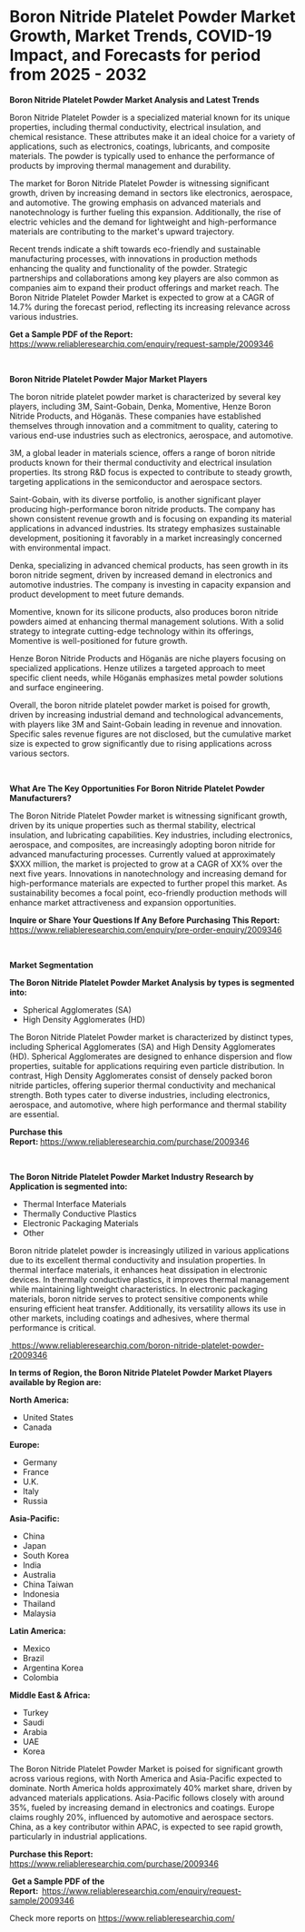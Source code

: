 <p><h1>Boron Nitride Platelet Powder Market Growth, Market Trends, COVID-19 Impact, and Forecasts for period from 2025 - 2032</h1></p><p><strong>Boron Nitride Platelet Powder Market Analysis and Latest Trends</strong></p>
<p><p>Boron Nitride Platelet Powder is a specialized material known for its unique properties, including thermal conductivity, electrical insulation, and chemical resistance. These attributes make it an ideal choice for a variety of applications, such as electronics, coatings, lubricants, and composite materials. The powder is typically used to enhance the performance of products by improving thermal management and durability.</p><p>The market for Boron Nitride Platelet Powder is witnessing significant growth, driven by increasing demand in sectors like electronics, aerospace, and automotive. The growing emphasis on advanced materials and nanotechnology is further fueling this expansion. Additionally, the rise of electric vehicles and the demand for lightweight and high-performance materials are contributing to the market's upward trajectory.</p><p>Recent trends indicate a shift towards eco-friendly and sustainable manufacturing processes, with innovations in production methods enhancing the quality and functionality of the powder. Strategic partnerships and collaborations among key players are also common as companies aim to expand their product offerings and market reach. The Boron Nitride Platelet Powder Market is expected to grow at a CAGR of 14.7% during the forecast period, reflecting its increasing relevance across various industries.</p></p>
<p><strong>Get a Sample PDF of the Report:&nbsp;</strong> <a href="https://www.reliableresearchiq.com/enquiry/request-sample/2009346?utm_campaign=1129&utm_medium=2&utm_source=Github&utm_content=ia&utm_term=05022025&utm_id=boron-nitride-platelet-powder">https://www.reliableresearchiq.com/enquiry/request-sample/2009346</a></p>
<p>&nbsp;</p>
<p><strong>Boron Nitride Platelet Powder Major Market Players</strong></p>
<p><p>The boron nitride platelet powder market is characterized by several key players, including 3M, Saint-Gobain, Denka, Momentive, Henze Boron Nitride Products, and Höganäs. These companies have established themselves through innovation and a commitment to quality, catering to various end-use industries such as electronics, aerospace, and automotive.</p><p>3M, a global leader in materials science, offers a range of boron nitride products known for their thermal conductivity and electrical insulation properties. Its strong R&D focus is expected to contribute to steady growth, targeting applications in the semiconductor and aerospace sectors.</p><p>Saint-Gobain, with its diverse portfolio, is another significant player producing high-performance boron nitride products. The company has shown consistent revenue growth and is focusing on expanding its material applications in advanced industries. Its strategy emphasizes sustainable development, positioning it favorably in a market increasingly concerned with environmental impact.</p><p>Denka, specializing in advanced chemical products, has seen growth in its boron nitride segment, driven by increased demand in electronics and automotive industries. The company is investing in capacity expansion and product development to meet future demands.</p><p>Momentive, known for its silicone products, also produces boron nitride powders aimed at enhancing thermal management solutions. With a solid strategy to integrate cutting-edge technology within its offerings, Momentive is well-positioned for future growth.</p><p>Henze Boron Nitride Products and Höganäs are niche players focusing on specialized applications. Henze utilizes a targeted approach to meet specific client needs, while Höganäs emphasizes metal powder solutions and surface engineering.</p><p>Overall, the boron nitride platelet powder market is poised for growth, driven by increasing industrial demand and technological advancements, with players like 3M and Saint-Gobain leading in revenue and innovation. Specific sales revenue figures are not disclosed, but the cumulative market size is expected to grow significantly due to rising applications across various sectors.</p></p>
<p>&nbsp;</p>
<p><strong>What Are The Key Opportunities For Boron Nitride Platelet Powder Manufacturers?</strong></p>
<p><p>The Boron Nitride Platelet Powder market is witnessing significant growth, driven by its unique properties such as thermal stability, electrical insulation, and lubricating capabilities. Key industries, including electronics, aerospace, and composites, are increasingly adopting boron nitride for advanced manufacturing processes. Currently valued at approximately $XXX million, the market is projected to grow at a CAGR of XX% over the next five years. Innovations in nanotechnology and increasing demand for high-performance materials are expected to further propel this market. As sustainability becomes a focal point, eco-friendly production methods will enhance market attractiveness and expansion opportunities.</p></p>
<p><strong>Inquire or Share Your Questions If Any Before Purchasing This Report:</strong> <a href="https://www.reliableresearchiq.com/enquiry/pre-order-enquiry/2009346?utm_campaign=1129&utm_medium=2&utm_source=Github&utm_content=ia&utm_term=05022025&utm_id=boron-nitride-platelet-powder">https://www.reliableresearchiq.com/enquiry/pre-order-enquiry/2009346</a></p>
<p>&nbsp;</p>
<p><strong>Market Segmentation</strong></p>
<p><strong>The Boron Nitride Platelet Powder Market Analysis by types is segmented into:</strong></p>
<p><ul><li>Spherical Agglomerates (SA)</li><li>High Density Agglomerates (HD)</li></ul></p>
<p><p>The Boron Nitride Platelet Powder market is characterized by distinct types, including Spherical Agglomerates (SA) and High Density Agglomerates (HD). Spherical Agglomerates are designed to enhance dispersion and flow properties, suitable for applications requiring even particle distribution. In contrast, High Density Agglomerates consist of densely packed boron nitride particles, offering superior thermal conductivity and mechanical strength. Both types cater to diverse industries, including electronics, aerospace, and automotive, where high performance and thermal stability are essential.</p></p>
<p><strong>Purchase this Report:&nbsp;</strong><a href="https://www.reliableresearchiq.com/purchase/2009346?utm_campaign=1129&utm_medium=2&utm_source=Github&utm_content=ia&utm_term=05022025&utm_id=boron-nitride-platelet-powder">https://www.reliableresearchiq.com/purchase/2009346</a></p>
<p>&nbsp;</p>
<p><strong>The Boron Nitride Platelet Powder Market Industry Research by Application is segmented into:</strong></p>
<p><ul><li>Thermal Interface Materials</li><li>Thermally Conductive Plastics</li><li>Electronic Packaging Materials</li><li>Other</li></ul></p>
<p><p>Boron nitride platelet powder is increasingly utilized in various applications due to its excellent thermal conductivity and insulation properties. In thermal interface materials, it enhances heat dissipation in electronic devices. In thermally conductive plastics, it improves thermal management while maintaining lightweight characteristics. In electronic packaging materials, boron nitride serves to protect sensitive components while ensuring efficient heat transfer. Additionally, its versatility allows its use in other markets, including coatings and adhesives, where thermal performance is critical.</p></p>
<p><a href="https://www.reliableresearchiq.com/boron-nitride-platelet-powder-r2009346?utm_campaign=1129&utm_medium=2&utm_source=Github&utm_content=ia&utm_term=05022025&utm_id=boron-nitride-platelet-powder">&nbsp;https://www.reliableresearchiq.com/boron-nitride-platelet-powder-r2009346</a></p>
<p><strong>In terms of Region, the Boron Nitride Platelet Powder Market Players available by Region are:</strong></p>
<p>
    <p> <strong> North America: </strong>
        <ul>
            <li>United States</li>
            <li>Canada</li>
        </ul>
        </p> 
    <p> <strong> Europe: </strong>
        <ul>
            <li>Germany</li>
            <li>France</li>
            <li>U.K.</li>
            <li>Italy</li>
            <li>Russia</li>
        </ul>
        </p> 
    <p> <strong> Asia-Pacific: </strong>
        <ul>
            <li>China</li>
            <li>Japan</li>
            <li>South Korea</li>
            <li>India</li>
            <li>Australia</li>
            <li>China Taiwan</li>
            <li>Indonesia</li>
            <li>Thailand</li>
            <li>Malaysia</li>
        </ul>
        </p> 
    <p> <strong> Latin America: </strong>
        <ul>
            <li>Mexico</li>
            <li>Brazil</li>
            <li>Argentina Korea</li>
            <li>Colombia</li>
        </ul>
        </p> 
    <p> <strong> Middle East & Africa: </strong>
        <ul>
            <li>Turkey</li>
            <li>Saudi</li>
            <li>Arabia</li>
            <li>UAE</li>
            <li>Korea</li>
        </ul>
    </p>
    </p>
<p><p>The Boron Nitride Platelet Powder Market is poised for significant growth across various regions, with North America and Asia-Pacific expected to dominate. North America holds approximately 40% market share, driven by advanced materials applications. Asia-Pacific follows closely with around 35%, fueled by increasing demand in electronics and coatings. Europe claims roughly 20%, influenced by automotive and aerospace sectors. China, as a key contributor within APAC, is expected to see rapid growth, particularly in industrial applications.</p></p>
<p><strong>Purchase this Report: </strong><a href="https://www.reliableresearchiq.com/purchase/2009346?utm_campaign=1129&utm_medium=2&utm_source=Github&utm_content=ia&utm_term=05022025&utm_id=boron-nitride-platelet-powder">https://www.reliableresearchiq.com/purchase/2009346</a></p>
<p>&nbsp;<strong>Get a Sample PDF of the Report:&nbsp;&nbsp;</strong><a href="https://www.reliableresearchiq.com/enquiry/request-sample/2009346?utm_campaign=1129&utm_medium=2&utm_source=Github&utm_content=ia&utm_term=05022025&utm_id=boron-nitride-platelet-powder">https://www.reliableresearchiq.com/enquiry/request-sample/2009346</a></p>
<p><strong></strong></p>
<p>Check more reports on <a href="https://www.reliableresearchiq.com/?utm_campaign=1129&utm_medium=2&utm_source=Github&utm_content=ia&utm_term=05022025&utm_id=boron-nitride-platelet-powder">https://www.reliableresearchiq.com/</a></p>